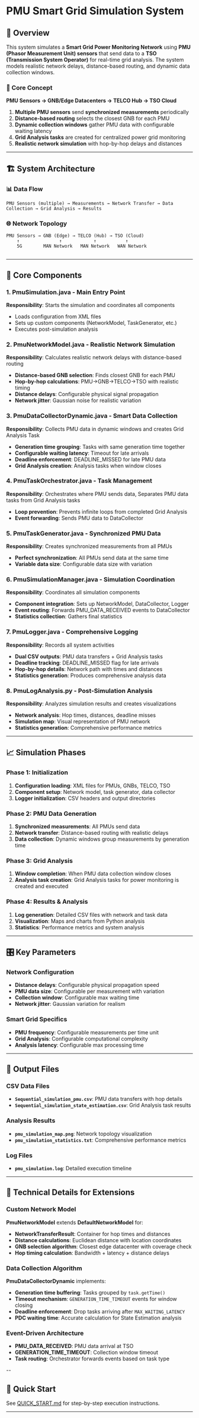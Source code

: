 # PMU Smart Grid Simulation System

## 🔋 Overview

This system simulates a **Smart Grid Power Monitoring Network** using **PMU (Phasor Measurement Unit) sensors** that send data to a **TSO (Transmission System Operator)** for real-time grid analysis. The system models realistic network delays, distance-based routing, and dynamic data collection windows.

### 🎯 Core Concept

**PMU Sensors → GNB/Edge Datacenters → TELCO Hub → TSO Cloud**

1. **Multiple PMU sensors** send **synchronized measurements** periodically
2. **Distance-based routing** selects the closest GNB for each PMU
3. **Dynamic collection windows** gather PMU data with configurable waiting latency
4. **Grid Analysis tasks** are created for centralized power grid monitoring
5. **Realistic network simulation** with hop-by-hop delays and distances

---

## 🏗️ System Architecture

### 📊 Data Flow
```
PMU Sensors (multiple) → Measurements → Network Transfer → Data Collection → Grid Analysis → Results
```

### 🌐 Network Topology
```
PMU Sensors → GNB (Edge) → TELCO (Hub) → TSO (Cloud)
    ↑               ↑            ↑           ↑
    5G        MAN Network   MAN Network   WAN Network
 
```

---

## 🔧 Core Components

### 1. **PmuSimulation.java** - Main Entry Point
**Responsibility**: Starts the simulation and coordinates all components
- Loads configuration from XML files
- Sets up custom components (NetworkModel, TaskGenerator, etc.)
- Executes post-simulation analysis

### 2. **PmuNetworkModel.java** - Realistic Network Simulation
**Responsibility**: Calculates realistic network delays with distance-based routing
- **Distance-based GNB selection**: Finds closest GNB for each PMU
- **Hop-by-hop calculations**: PMU→GNB→TELCO→TSO with realistic timing
- **Distance delays**: Configurable physical signal propagation
- **Network jitter**: Gaussian noise for realistic variation

### 3. **PmuDataCollectorDynamic.java** - Smart Data Collection
**Responsibility**: Collects PMU data in dynamic windows and creates Grid Analysis Task
- **Generation time grouping**: Tasks with same generation time together
- **Configurable waiting latency**: Timeout for late arrivals
- **Deadline enforcement**: DEADLINE_MISSED for late PMU data
- **Grid Analysis creation**: Analysis tasks when window closes

### 4. **PmuTaskOrchestrator.java** - Task Management
**Responsibility**: Orchestrates where PMU sends data, Separates PMU data tasks from Grid Analysis tasks
- **Loop prevention**: Prevents infinite loops from completed Grid Analysis
- **Event forwarding**: Sends PMU data to DataCollector

### 5. **PmuTaskGenerator.java** - Synchronized PMU Data
**Responsibility**: Creates synchronized measurements from all PMUs
- **Perfect synchronization**: All PMUs send data at the same time
- **Variable data size**: Configurable data size with variation

### 6. **PmuSimulationManager.java** - Simulation Coordination
**Responsibility**: Coordinates all simulation components
- **Component integration**: Sets up NetworkModel, DataCollector, Logger
- **Event routing**: Forwards PMU_DATA_RECEIVED events to DataCollector
- **Statistics collection**: Gathers final statistics

### 7. **PmuLogger.java** - Comprehensive Logging
**Responsibility**: Records all system activities
- **Dual CSV outputs**: PMU data transfers + Grid Analysis tasks
- **Deadline tracking**: DEADLINE_MISSED flag for late arrivals
- **Hop-by-hop details**: Network path with times and distances
- **Statistics generation**: Produces comprehensive analysis data

### 8. **PmuLogAnalysis.py** - Post-Simulation Analysis
**Responsibility**: Analyzes simulation results and creates visualizations
- **Network analysis**: Hop times, distances, deadline misses
- **Simulation map**: Visual representation of PMU network
- **Statistics generation**: Comprehensive performance metrics

---

## 📈 Simulation Phases

### Phase 1: **Initialization**
1. **Configuration loading**: XML files for PMUs, GNBs, TELCO, TSO
2. **Component setup**: Network model, task generator, data collector
3. **Logger initialization**: CSV headers and output directories

### Phase 2: **PMU Data Generation**
1. **Synchronized measurements**: All PMUs send data 
2. **Network transfer**: Distance-based routing with realistic delays
3. **Data collection**: Dynamic windows group measurements by generation time

### Phase 3: **Grid Analysis**
1. **Window completion**: When PMU data collection window closes
2. **Analysis task creation**: Grid Analysis tasks for power monitoring is created and executed


### Phase 4: **Results & Analysis**
1. **Log generation**: Detailed CSV files with network and task data
2. **Visualization**: Maps and charts from Python analysis
3. **Statistics**: Performance metrics and system analysis

---

## 🎛️ Key Parameters

### Network Configuration
- **Distance delays**: Configurable physical propagation speed
- **PMU data size**: Configurable per measurement with variation
- **Collection window**: Configurable max waiting time
- **Network jitter**: Gaussian variation for realism

### Smart Grid Specifics
- **PMU frequency**: Configurable measurements per time unit
- **Grid Analysis**: Configurable computational complexity
- **Analysis latency**: Configurable max processing time


---

## 📁 Output Files

### CSV Data Files
- **`Sequential_simulation_pmu.csv`**: PMU data transfers with hop details
- **`Sequential_simulation_state_estimation.csv`**: Grid Analysis task results

### Analysis Results
- **`pmu_simulation_map.png`**: Network topology visualization
- **`pmu_simulation_statistics.txt`**: Comprehensive performance metrics

### Log Files
- **`pmu_simulation.log`**: Detailed execution timeline

---

## 🔬 Technical Details for Extensions

### Custom Network Model
**PmuNetworkModel** extends **DefaultNetworkModel** for:
- **NetworkTransferResult**: Container for hop times and distances
- **Distance calculations**: Euclidean distance with location coordinates
- **GNB selection algorithm**: Closest edge datacenter with coverage check
- **Hop timing calculation**: Bandwidth + latency + distance delays

### Data Collection Algorithm
**PmuDataCollectorDynamic** implements:
- **Generation time buffering**: Tasks grouped by `task.getTime()`
- **Timeout mechanism**: `GENERATION_TIME_TIMEOUT` events for window closing
- **Deadline enforcement**: Drop tasks arriving after `MAX_WAITING_LATENCY`
- **PDC waiting time**: Accurate calculation for State Estimation analysis

### Event-Driven Architecture
- **PMU_DATA_RECEIVED**: PMU data arrival at TSO
- **GENERATION_TIME_TIMEOUT**: Collection window timeout
- **Task routing**: Orchestrator forwards events based on task type


--

## 🚀 Quick Start

See [QUICK_START.md](QUICK_START.md) for step-by-step execution instructions.

---
